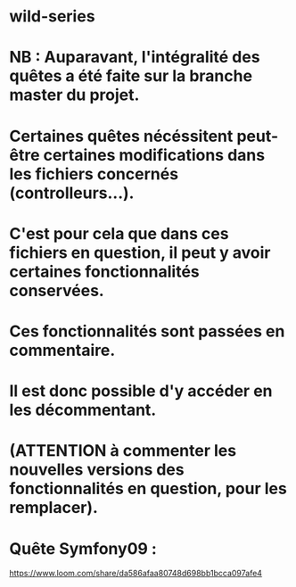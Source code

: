 # wild-series

# NB : Auparavant, l'intégralité des quêtes a été faite sur la branche master du projet.
# Certaines quêtes nécéssitent peut-être certaines modifications dans les fichiers concernés (controlleurs...).
# C'est pour cela que dans ces fichiers en question, il peut y avoir certaines fonctionnalités conservées. 
# Ces fonctionnalités sont passées en commentaire.
# Il est donc possible d'y accéder en les décommentant.
# (ATTENTION à commenter les nouvelles versions des fonctionnalités en question, pour les remplacer).

# Quête Symfony09 :
https://www.loom.com/share/da586afaa80748d698bb1bcca097afe4
